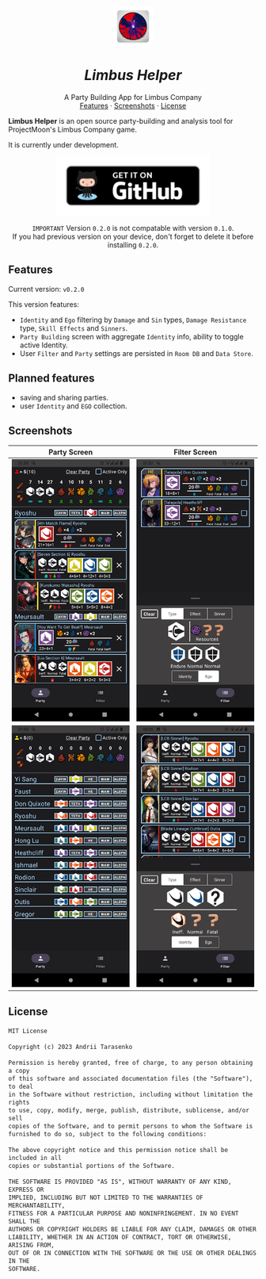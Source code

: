 <br />
<div align="center">
  <a href="#">
    <img src="./readme-assets/logo/mipmap_logo.png" alt="Logo" width="80" height="80">
  </a>

<h1 align = "center">
<b><i>Limbus Helper</i></b>
</h1>

  <p align="center">
    A Party Building App for Limbus Company
    <br />
     <a href="#features">Features</a>
    ·
    <a href="#screenshots">Screenshots</a>
    ·
    <a href="#license">License</a>
  </p>
</div>


**Limbus Helper** is an open source party-building and analysis tool for ProjectMoon's Limbus Company game.

It is currently under development.

<div align="center">
<a  href="https://github.com/BlackW1ndCoding/limbus_helper/releases/download/v0.1.0/limbus_helper_v0.1.0.apk">
<img alt="Get it on Github"
 src="./readme-assets/images/badge_github_alt.png" height="120"
 />
</a>

`IMPORTANT` Version `0.2.0` is not compatable with version `0.1.0`.<br>
If you had previous version on your device, don't forget to delete it before installing `0.2.0`.
</div>

## Features 

Current version: ```v0.2.0``` 


This version features:

- `Identity` and `Ego` filtering by `Damage` and `Sin` types, `Damage Resistance` type, `Skill Effects`
  and `Sinners`.
- `Party Building` screen with aggregate `Identity` info, ability to toggle active Identity.
- User `Filter` and `Party` settings are persisted in `Room DB` and `Data Store`.


##  Planned features

- saving and sharing parties.
- user `Identity` and `EGO` collection.

## Screenshots

|    Party Screen        |            Filter Screen             |
|:-------------------:|:-------------------------------:|
| ![](readme-assets/images/party_screen_one.png) | ![](readme-assets/images/filter_screen_one.png) |
| ![](readme-assets/images/party_screen_two.png) | ![](readme-assets/images/filter_screen_two.png) |



## License

```
MIT License

Copyright (c) 2023 Andrii Tarasenko

Permission is hereby granted, free of charge, to any person obtaining a copy
of this software and associated documentation files (the "Software"), to deal
in the Software without restriction, including without limitation the rights
to use, copy, modify, merge, publish, distribute, sublicense, and/or sell
copies of the Software, and to permit persons to whom the Software is
furnished to do so, subject to the following conditions:

The above copyright notice and this permission notice shall be included in all
copies or substantial portions of the Software.

THE SOFTWARE IS PROVIDED "AS IS", WITHOUT WARRANTY OF ANY KIND, EXPRESS OR
IMPLIED, INCLUDING BUT NOT LIMITED TO THE WARRANTIES OF MERCHANTABILITY,
FITNESS FOR A PARTICULAR PURPOSE AND NONINFRINGEMENT. IN NO EVENT SHALL THE
AUTHORS OR COPYRIGHT HOLDERS BE LIABLE FOR ANY CLAIM, DAMAGES OR OTHER
LIABILITY, WHETHER IN AN ACTION OF CONTRACT, TORT OR OTHERWISE, ARISING FROM,
OUT OF OR IN CONNECTION WITH THE SOFTWARE OR THE USE OR OTHER DEALINGS IN THE
SOFTWARE.
```
